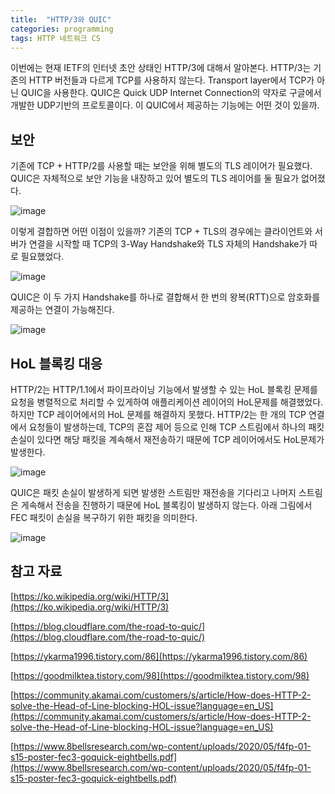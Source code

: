 ```yaml
---
title:  "HTTP/3와 QUIC"
categories: programming
tags: HTTP 네트워크 CS
---
```


이번에는 현재 IETF의 인터넷 초안 상태인 HTTP/3에 대해서 알아본다. HTTP/3는 기존의 HTTP 버전들과 다르게 TCP를 사용하지 않는다. Transport layer에서 TCP가 아닌 QUIC을 사용한다. QUIC은 Quick UDP Internet Connection의 약자로 구글에서 개발한 UDP기반의 프로토콜이다. 이 QUIC에서 제공하는 기능에는 어떤 것이 있을까.

## 보안

기존에 TCP + HTTP/2를 사용할 때는 보안을 위해 별도의 TLS 레이어가 필요했다. QUIC은 자체적으로 보안 기능을 내장하고 있어 별도의 TLS 레이어를 둘 필요가 없어졌다.

![image](https://user-images.githubusercontent.com/4648244/133932921-94ab4415-244b-4613-8fda-0170dfac0b08.png)

이렇게 결합하면 어떤 이점이 있을까? 기존의 TCP + TLS의 경우에는 클라이언트와 서버가 연결을 시작할 때 TCP의 3-Way Handshake와 TLS 자체의 Handshake가 따로 필요했었다.

![image](https://user-images.githubusercontent.com/4648244/133932928-483c9780-c9f0-4c10-98b7-8ca7e8e50464.png)

QUIC은 이 두 가지 Handshake를 하나로 결합해서 한 번의 왕복(RTT)으로 암호화를 제공하는 연결이 가능해진다.

![image](https://user-images.githubusercontent.com/4648244/133932937-132dac2d-e6cc-4834-9f90-d05030ae62f0.png)

## HoL 블록킹 대응

HTTP/2는 HTTP/1.1에서 파이프라이닝 기능에서 발생할 수 있는 HoL 블록킹 문제를 요청을 병렬적으로 처리할 수 있게하여 애플리케이션 레이어의 HoL문제를 해결했었다. 하지만 TCP 레이어에서의 HoL 문제를 해결하지 못했다. HTTP/2는 한 개의 TCP 연결에서 요청들이 발생하는데, TCP의 혼잡 제어 등으로 인해 TCP 스트림에서 하나의 패킷 손실이 있다면 해당 패킷을 계속해서 재전송하기 때문에 TCP 레이어에서도 HoL문제가 발생한다.

![image](https://user-images.githubusercontent.com/4648244/133932948-fbb29237-d9be-4e12-ba8a-0215b1a1b349.png)

QUIC은 패킷 손실이 발생하게 되면 발생한 스트림만 재전송을 기다리고 나머지 스트림은 게속해서 전송을 진행하기 때문에 HoL 블록킹이 발생하지 않는다. 아래 그림에서 FEC 패킷이 손실을 복구하기 위한 패킷을 의미한다.

![image](https://user-images.githubusercontent.com/4648244/133932959-fb8a5b13-5af2-42f0-8bc9-21cec4ceda4c.png)

## 참고 자료

[https://ko.wikipedia.org/wiki/HTTP/3](https://ko.wikipedia.org/wiki/HTTP/3)

[https://blog.cloudflare.com/the-road-to-quic/](https://blog.cloudflare.com/the-road-to-quic/)

[https://ykarma1996.tistory.com/86](https://ykarma1996.tistory.com/86)

[https://goodmilktea.tistory.com/98](https://goodmilktea.tistory.com/98)

[https://community.akamai.com/customers/s/article/How-does-HTTP-2-solve-the-Head-of-Line-blocking-HOL-issue?language=en_US](https://community.akamai.com/customers/s/article/How-does-HTTP-2-solve-the-Head-of-Line-blocking-HOL-issue?language=en_US)

[https://www.8bellsresearch.com/wp-content/uploads/2020/05/f4fp-01-s15-poster-fec3-goquick-eightbells.pdf](https://www.8bellsresearch.com/wp-content/uploads/2020/05/f4fp-01-s15-poster-fec3-goquick-eightbells.pdf)